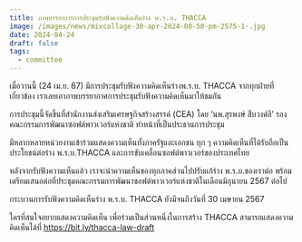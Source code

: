 ```yaml
---
title: ภาพบรรยาการการประชุมรับฟังความคิดเห็นร่าง พ.ร.บ. THACCA
image: /images/news/mixcollage-30-apr-2024-08-50-pm-2575-1-.jpg
date: 2024-04-24
draft: false
tags:
  - committee
---
```

เมื่อวานนี้ (24 เม.ย. 67) มีการประชุมรับฟังความคิดเห็นร่างพ.ร.บ. THACCA จากทุกฝ่ายที่เกี่ยวข้อง เราเลยเอาภาพบรรยากาศการประชุมรับฟังความคิดเห็นมาให้ชมกัน

การประชุมนี้จัดขึ้นที่สำนักงานส่งเสริมเศรษฐกิจสร้างสรรค์ (CEA) โดย ‘นพ.สุรพงษ์ สืบวงศ์ลี’ รองคณะกรรมการพัฒนาซอฟต์พาวเวอร์แห่งชาติ ทำหน้าที่เป็นประธานการประชุม

มีหลากหลายหน่วยงานเข้าร่วมแสดงความเห็นทั้งภาครัฐและเอกชน ทุก ๆ ความคิดเห็นที่ได้รับถือเป็นประโยชน์ต่อร่าง พ.ร.บ.THACCA และการขับเคลื่อนซอฟต์พาวเวอร์ของประเทศไทย

หลังจากรับฟังความเห็นแล้ว เราจะนำความเห็นของทุกภาคส่วนไปปรับแก้ร่าง พ.ร.บ.ของเราต่อ พร้อมเตรียมเสนอต่อที่ประชุมคณะกรรมการพัฒนาซอฟต์พาวเวอร์แห่งชาติในเดือนมิถุนายน 2567 ต่อไป

กระบวนการรับฟังความคิดเห็นร่าง พ.ร.บ. THACCA ยังมีจนถึงวันที่ 30 เมษายน 2567

ใครที่สนใจอยากแสดงความคิดเห็น เพื่อร่วมเป็นส่วนหนึ่งในการสร้าง THACCA สามารถแสดงความคิดเห็นได้ที่ https://bit.ly/thacca-law-draft
